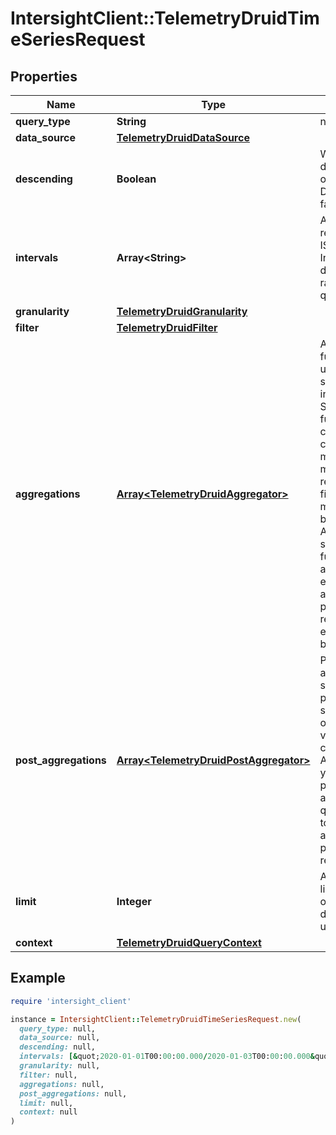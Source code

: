 # IntersightClient::TelemetryDruidTimeSeriesRequest

## Properties

| Name | Type | Description | Notes |
| ---- | ---- | ----------- | ----- |
| **query_type** | **String** | null |  |
| **data_source** | [**TelemetryDruidDataSource**](TelemetryDruidDataSource.md) |  |  |
| **descending** | **Boolean** | Whether to make descending ordered result. Default is false(ascending). | [optional] |
| **intervals** | **Array&lt;String&gt;** | A JSON Object representing ISO-8601 Intervals. This defines the time ranges to run the query over. |  |
| **granularity** | [**TelemetryDruidGranularity**](TelemetryDruidGranularity.md) |  |  |
| **filter** | [**TelemetryDruidFilter**](TelemetryDruidFilter.md) |  | [optional] |
| **aggregations** | [**Array&lt;TelemetryDruidAggregator&gt;**](TelemetryDruidAggregator.md) | Aggregation functions are used to summarize data in buckets. Summarization functions include counting rows, calculating the min/max/sum of metrics and retrieving the first/last value of metrics for each bucket. Additional summarization functions are available with extensions. If no aggregator is provided, the results will be empty for each bucket. | [optional] |
| **post_aggregations** | [**Array&lt;TelemetryDruidPostAggregator&gt;**](TelemetryDruidPostAggregator.md) | Post-aggregations are specifications of processing that should happen on aggregated values as they come out of Apache Druid. If you include a post aggregation as part of a query, make sure to include all aggregators the post-aggregator requires. | [optional] |
| **limit** | **Integer** | An integer that limits the number of results. The default is unlimited. | [optional] |
| **context** | [**TelemetryDruidQueryContext**](TelemetryDruidQueryContext.md) |  | [optional] |

## Example

```ruby
require 'intersight_client'

instance = IntersightClient::TelemetryDruidTimeSeriesRequest.new(
  query_type: null,
  data_source: null,
  descending: null,
  intervals: [&quot;2020-01-01T00:00:00.000/2020-01-03T00:00:00.000&quot;,&quot;2020-01-01T00:00:00.000Z/2020-01-03T00:00:00.000Z&quot;,&quot;2007-03-01T13:00:00Z/2008-05-11T15:30:00Z&quot;,&quot;2007-03-01T13:00:00Z/P1Y2M10DT2H30M&quot;,&quot;P1Y2M10DT2H30M/2008-05-11T15:30:00Z&quot;],
  granularity: null,
  filter: null,
  aggregations: null,
  post_aggregations: null,
  limit: null,
  context: null
)
```

